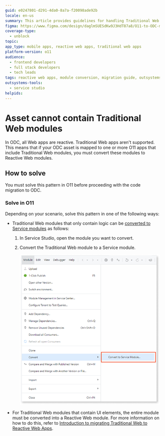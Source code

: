 ```yaml
---
guid: e0247801-d291-4da0-8a7a-f20098ade92b
locale: en-us
summary: This article provides guidelines for handling Traditional Web modules before migrating O11 apps to OutSystems Developer Cloud (ODC).
figma: https://www.figma.com/design/daglmSUESdKw9J3HdT87a8/O11-to-ODC-migration?node-id=2993-53
coverage-type: 
  - unblock
topic: 
app_type: mobile apps, reactive web apps, traditional web apps
platform-version: o11
audience: 
  - frontend developers
  - full stack developers
  - tech leads
tags: reactive web apps, module conversion, migration guide, outsystems 11, traditional web apps
outsystems-tools: 
  - service studio
helpids: 
---
```


# Asset cannot contain Traditional Web modules

In ODC, all Web apps are reactive. Traditional Web apps aren't supported. This means that if your ODC asset is mapped to one or more O11 apps that include Traditional Web modules, you must convert these modules to Reactive Web modules.

## How to solve

You must solve this pattern in O11 before proceeding with the code migration to ODC.

### Solve in O11

Depending on your scenario, solve this pattern in one of the following ways:

* Traditional Web modules that only contain logic can be [converted to Service modules](../../building-apps/reuse-and-refactor/convert-to-service.md) as follows:

    1. In Service Studio, open the module you want to convert.

    1. Convert the Traditional Web module to a Service module.

        ![Screenshot in Service Studio on how to convert a Traditional module to a service module](images/trad-web-module-convert-service-ss.png "How to convert a Traditional module to a service module")

* For Traditional Web modules that contain UI elements, the entire module must be converted into a Reactive Web module. For more information on how to do this, refer to [Introduction to migrating Traditional Web to Reactive Web Apps](https://www.outsystems.com/tk/redirect?g=6fd52b69-653d-4384-b9fe-7e30b698609b).
